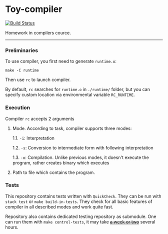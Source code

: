 # Toy-compiler

[![Build Status](https://travis-ci.org/Martoon-00/toy-compiler.svg?branch=master)](https://travis-ci.org/Martoon-00/toy-compiler)

Homework in compilers cource.

---

### Preliminaries

To use compiler, you first need to generate `runtime.o`:

```
make -C runtime
```

Then use `rc` to launch compiler.

By default, `rc` searches for `runtime.o` in `./runtime/` folder, but you can
specify custom location via environmental variable `RC_RUNTIME`.

### Execution

Compiler `rc` accepts 2 arguments

1. Mode. According to task, compiler supports three modes:

    1.1. `-i`: Interpretation

    1.2. `-s`: Conversion to intermediate form with following interpretation

    1.3. `-o`: Compilation. Unlike previous modes, it doesn't execute the program, rather creates binary which executes

2. Path to file which contains the program.


### Tests

This repository contains tests written with `QuickCheck`. They can be run with `stack test` or `make build-in-tests`. They check for all basic features of compiler in all described modes and work quite fast.

Repository also contains dedicated testing repository as submodule. One can run them with `make control-tests`, it may take [~~a week or two~~](https://github.com/anlun/compiler-tests/issues/2) several hours.
